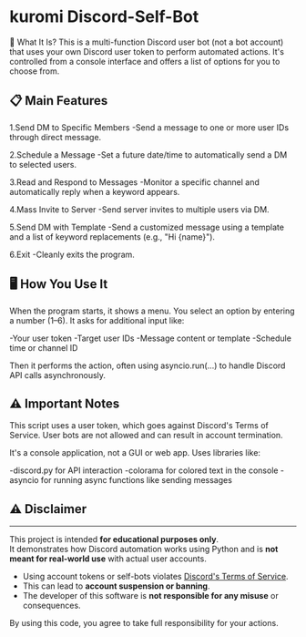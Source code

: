 # kuromi Discord-Self-Bot
🔧 What It Is? This is a multi-function Discord user bot (not a bot account) that uses your own Discord user token to perform automated actions. It's controlled from a console interface and offers a list of options for you to choose from.


📋 Main Features
--------------------------------------------------------------
1.Send DM to Specific Members
  -Send a message to one or more user IDs through direct message.

2.Schedule a Message
  -Set a future date/time to automatically send a DM to selected users.

3.Read and Respond to Messages
  -Monitor a specific channel and automatically reply when a keyword appears.

4.Mass Invite to Server
  -Send server invites to multiple users via DM.

5.Send DM with Template
  -Send a customized message using a template and a list of keyword replacements (e.g., "Hi {name}").

6.Exit
  -Cleanly exits the program.

  

🖥️ How You Use It
--------------------------------------------------------------
When the program starts, it shows a menu.
You select an option by entering a number (1–6).
It asks for additional input like:

-Your user token
-Target user IDs
-Message content or template
-Schedule time or channel ID

Then it performs the action, often using asyncio.run(...) to handle Discord API calls asynchronously.



⚠️ Important Notes
--------------------------------------------------------------
This script uses a user token, which goes against Discord's Terms of Service. User bots are not allowed and can result in account termination.

It's a console application, not a GUI or web app.
Uses libraries like:

-discord.py for API interaction
-colorama for colored text in the console
-asyncio for running async functions like sending messages



## ⚠️ Disclaimer
--------------------------------------------------------------

This project is intended **for educational purposes only**.  
It demonstrates how Discord automation works using Python and is **not meant for real-world use** with actual user accounts.

- Using account tokens or self-bots violates [Discord's Terms of Service](https://discord.com/terms).
- This can lead to **account suspension or banning**.
- The developer of this software is **not responsible for any misuse** or consequences.

By using this code, you agree to take full responsibility for your actions.

